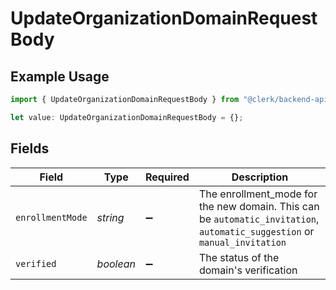# UpdateOrganizationDomainRequestBody

## Example Usage

```typescript
import { UpdateOrganizationDomainRequestBody } from "@clerk/backend-api-client/models/operations";

let value: UpdateOrganizationDomainRequestBody = {};
```

## Fields

| Field                                                                                                                     | Type                                                                                                                      | Required                                                                                                                  | Description                                                                                                               |
| ------------------------------------------------------------------------------------------------------------------------- | ------------------------------------------------------------------------------------------------------------------------- | ------------------------------------------------------------------------------------------------------------------------- | ------------------------------------------------------------------------------------------------------------------------- |
| `enrollmentMode`                                                                                                          | *string*                                                                                                                  | :heavy_minus_sign:                                                                                                        | The enrollment_mode for the new domain. This can be `automatic_invitation`, `automatic_suggestion` or `manual_invitation` |
| `verified`                                                                                                                | *boolean*                                                                                                                 | :heavy_minus_sign:                                                                                                        | The status of the domain's verification                                                                                   |